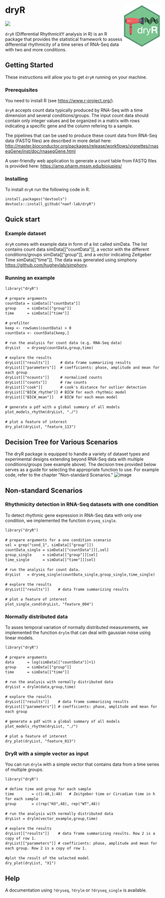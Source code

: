 # dryR <img src="man/logo.png" align="right" width=120 height=139 alt="" />

<!-- badges: start -->
[![](https://img.shields.io/badge/doi-10.1073/pnas.2015803118-green.svg)](https://doi.org/10.1073/pnas.2015803118)
<!-- badges: end -->

`dryR` (Differential RhythmicitY analysis in R) is an R package that provides the statistical framework to assess differential rhythmicity of a time series of RNA-Seq data with two and more conditions.

## Getting Started

These instructions will allow you to get `dryR` running on your machine. 

### Prerequisites
You need to install R (see https://www.r-project.org/).

`dryR` accepts count data typically produced by RNA-Seq with a time dimension and several conditions/groups. The input count data should contain only integer values and be organized in a matrix with rows indicating a specific gene and the column refering to a sample. 

The pipelines that can be used to produce these count data from RNA-Seq data (FASTQ files) are described in more detail here:
http://master.bioconductor.org/packages/release/workflows/vignettes/rnaseqGene/inst/doc/rnaseqGene.html

A user-friendly web application to generate a count table from FASTQ files is provided here: https://amp.pharm.mssm.edu/biojupies/

### Installing

To install `dryR` run the following code in R.
```
install.packages("devtools")
devtools::install_github("naef-lab/dryR")
```
## Quick start
### Example dataset 
`dryR` comes with example data in form of a list called simData. The list contains count data simData[["countData"]], a vector with the different conditions/groups simData[["group"]], and a vector indicating Zeitgeber Time simData[["time"]]. The data was generated using simphony https://github.com/hugheylab/simphony.

### Running an example
```
library("dryR")

# prepare arguments
countData = simData[["countData"]]
group     = simData[["group"]]
time      = simData[["time"]]

# prefilter
keep <- rowSums(countData) > 0
countData <- countData[keep,]

# run the analysis for count data (e.g. RNA-Seq data)
dryList   = dryseq(countData,group,time)

# explore the results
dryList[["results"]]     # data frame summarizing results
dryList[["parameters"]]  # coefficients: phase, amplitude and mean for each group
dryList[["ncounts"]]     # normalized counts
dryList[["counts"]]      # raw counts
dryList[["cook"]]        # cook's distance for outlier detection
dryList[["BICW_rhythm"]] # BICW for each rhythmic model
dryList[["BICW_mean"]]   # BICW for each mean model

# generate a pdf with a global summary of all models
plot_models_rhythm(dryList, "./")

# plot a feature of interest
dry_plot(dryList, "feature_113")
```

## Decision Tree for Various Scenarios
The dryR package is equipped to handle a variety of dataset types and experimental designs extending beyond RNA-Seq data with multiple conditions/groups (see example above). The decision tree provided below serves as a guide for selecting the appropriate function to use. For example code, refer to the chapter "Non-standard Scenarios."
![image](https://github.com/naef-lab/dryR/assets/64013365/a365dce5-16ea-4059-a028-7f60004fda99)

## Non-standard Scenarios

### Rhythmicity detection in RNA-Seq datasets with one condition
To detect rhythmic gene expression in RNA-Seq data with only one condition, we implemented the function `dryseq_single`. 

```
library("dryR")

# prepare arguments for a one condition scenario
sel = grep("cond_1", simData[["group"]])
countData_single = simData[["countData"]][,sel]
group_single     = simData[["group"]][sel]
time_single      = simData[["time"]][sel]

# run the analysis for count data.
dryList   = dryseq_single(countData_single,group_single,time_single)

# explore the results
dryList[["results"]]    # data frame summarizing results

# plot a feature of interest
plot_single_cond(dryList, "feature_004")
```

### Normally distributed data
To asses temporal variation of normally distributed measurements, we implemented the function `drylm` that can deal with gaussian noise using linear models. 

```
library("dryR")

# prepare arguments
data      = log(simData[["countData"]]+1)
group     = simData[["group"]]
time      = simData[["time"]]

# run the analysis with normally distributed data
dryList = drylm(data,group,time)

# explore the results
dryList[["results"]]    # data frame summarizing results
dryList[["parameters"]] # coefficients: phase, amplitude and mean for each group

# generate a pdf with a global summary of all models
plot_models_rhythm(dryList, "./")

# plot a feature of interest
dry_plot(dryList, "feature_013")
```

### DryR with a simple vector as input
You can run `drylm` with a simple vector that contains data from a time series of multiple groups. 

```
library("dryR")

# define time and group for each sample
time        = c(1:48,1:48)   # Zeitgeber time or Circadian time in h for each sample
group       = c(rep("KO",48), rep("WT",48))

# run the analysis with normally distributed data
dryList = drylm(vector_example,group,time)

# explore the results
dryList[["results"]]    # data frame summarizing results. Row 2 is a copy of row 1.
dryList[["parameters"]] # coefficients: phase, amplitude and mean for each group. Row 2 is a copy of row 1.

#plot the result of the selected model
dry_plot(dryList, "X1")
```

## Help
A documentation using `?dryseq`, `?drylm` or `?dryseq_single` is available. 
